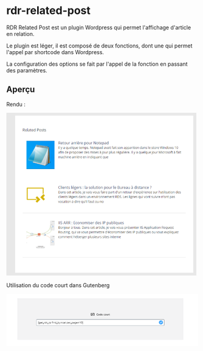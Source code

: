 # rdr-related-post
RDR Related Post est un plugin Wordpress qui permet l'affichage d'article en relation.

Le plugin est léger, il est composé de deux fonctions, dont une qui permet l'appel par shortcode dans Wordpress.

La configuration des options se fait par l'appel de la fonction en passant des paramètres.

## Aperçu
Rendu :

<img src="https://github.com/rdrouche/rdr-related-post/blob/master/screen_1.png" width="500">

Utilisation du code court dans Gutenberg

<img src="https://github.com/rdrouche/rdr-related-post/blob/master/screen_2.png">
